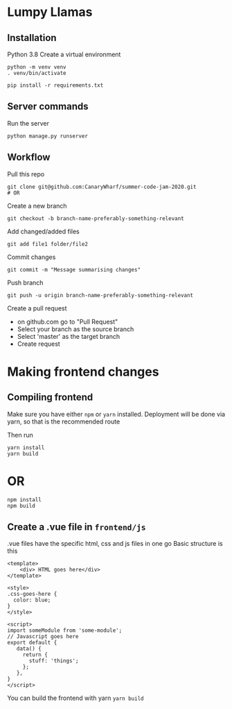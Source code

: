 # Lumpy Llamas

## Installation
Python 3.8
Create a virtual environment
```
python -m venv venv
. venv/bin/activate
```

```
pip install -r requirements.txt
```

## Server commands

Run the server
```
python manage.py runserver
```


## Workflow

Pull this repo
```
git clone git@github.com:CanaryWharf/summer-code-jam-2020.git
# OR
```

Create a new branch
```
git checkout -b branch-name-preferably-something-relevant
```

Add changed/added files
```
git add file1 folder/file2
```

Commit changes
```
git commit -m "Message summarising changes"
```

Push branch

```
git push -u origin branch-name-preferably-something-relevant
```

Create a pull request
 - on github.com go to "Pull Request"
 - Select your branch as the source branch
 - Select 'master' as the target branch
 - Create request



# Making frontend changes

## Compiling frontend
Make sure you have either `npm` or `yarn` installed.
Deployment will be done via yarn, so that is the recommended route

Then run
```
yarn install
yarn build
```

# OR
```
npm install
npm build
```


## Create a .vue file in `frontend/js`

.vue files have the specific html, css and js files in one go
Basic structure is this
```
<template>
    <div> HTML goes here</div>
</template>

<style>
.css-goes-here {
  color: blue;
}
</style>

<script>
import someModule from 'some-module';
// Javascript goes here
export default {
   data() {
     return {
       stuff: 'things';
     };
   },
}
</script>
```

You can build the frontend with yarn
`yarn build`
